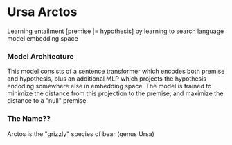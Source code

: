 # Ursa Arctos
Learning entailment [premise |= hypothesis] by learning to search language model embedding space

### Model Architecture
This model consists of a sentence transformer which encodes both premise and hypothesis, plus an additional MLP which projects the hypothesis encoding somewhere else in embedding space. The model is trained to minimize the distance from this projection to the premise, and maximize the distance to a "null" premise.

### The Name??
Arctos is the "grizzly" species of bear (genus Ursa) 
